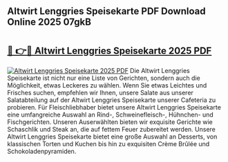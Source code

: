 ## Altwirt Lenggries Speisekarte PDF Download Online 2025 07gkB

# <h2><a href="http://gceghv.nevu.top/?p=Altwirt+Lenggries+Speisekarte">🔗 👉🔴 Altwirt Lenggries Speisekarte 2025 PDF</a></h2>

[![Altwirt Lenggries Speisekarte 2025 PDF](https://i.imgur.com/dBaPXMq.png)](http://gceghv.nevu.top/?p=Altwirt+Lenggries+Speisekarte)
Die Altwirt Lenggries Speisekarte ist nicht nur eine Liste von Gerichten, sondern auch die Möglichkeit, etwas Leckeres zu wählen. Wenn Sie etwas Leichtes und Frisches suchen, empfehlen wir Ihnen, unsere Salate aus unserer Salatabteilung auf der Altwirt Lenggries Speisekarte unserer Cafeteria zu probieren. Für Fleischliebhaber bietet unsere Altwirt Lenggries Speisekarte eine umfangreiche Auswahl an Rind-, Schweinefleisch-, Hühnchen- und Fischgerichten. Unseren Auserwählten bieten wir exquisite Gerichte wie Schaschlik und Steak an, die auf fettem Feuer zubereitet werden. Unsere Altwirt Lenggries Speisekarte bietet eine große Auswahl an Desserts, von klassischen Torten und Kuchen bis hin zu exquisiten Crème Brûlée und Schokoladenpyramiden.
